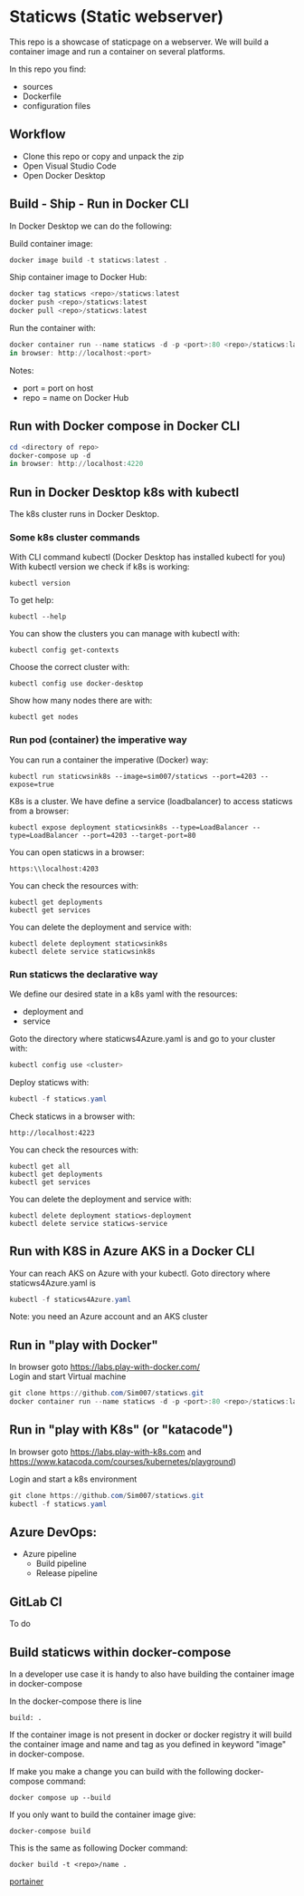 # Staticws (Static webserver)
This repo is a showcase of staticpage on a webserver.
We will build a container image and run a container on several platforms.

In this repo you find:
- sources
- Dockerfile
- configuration files

## Workflow
- Clone this repo or copy and unpack the zip
- Open Visual Studio Code
- Open Docker Desktop

## Build - Ship - Run in Docker CLI
In Docker Desktop we can do the following:

Build container image:
```powershell
docker image build -t staticws:latest .
```
Ship container image to Docker Hub:
```powershell
docker tag staticws <repo>/staticws:latest
docker push <repo>/staticws:latest
docker pull <repo>/staticws:latest
```
Run the container with:
```powershell
docker container run --name staticws -d -p <port>:80 <repo>/staticws:latest  
in browser: http://localhost:<port>
```
Notes:  
- port = port on host  
- repo = name on Docker Hub

## Run with Docker compose in Docker CLI 
```powershell
cd <directory of repo>
docker-compose up -d
in browser: http://localhost:4220
```

## Run in Docker Desktop k8s with kubectl
The k8s cluster runs in Docker Desktop.

### Some k8s cluster commands
With CLI command kubectl (Docker Desktop has installed kubectl for you)  
With kubectl version we check if k8s is working:
```
kubectl version
```
To get help:
```
kubectl --help
```
  
You can show the clusters you can manage with kubectl with:
```
kubectl config get-contexts
```
Choose the correct cluster with:
```
kubectl config use docker-desktop
```
Show how many nodes there are with:
```
kubectl get nodes
```
### Run pod (container) the imperative way
You can run a container the imperative (Docker) way:
```
kubectl run staticwsink8s --image=sim007/staticws --port=4203 --expose=true
```
K8s is a cluster. We have define a service (loadbalancer) to access staticws from a browser:
```
kubectl expose deployment staticwsink8s --type=LoadBalancer --type=LoadBalancer --port=4203 --target-port=80
```
You can open staticws in a browser:
```
https:\\localhost:4203
```
You can check the resources with:
```
kubectl get deployments
kubectl get services
```
You can delete the deployment and service with:
```
kubectl delete deployment staticwsink8s
kubectl delete service staticwsink8s
```

### Run staticws the declarative way
We define our desired state in a k8s yaml with the resources:
- deployment and 
- service

Goto the directory where staticws4Azure.yaml is and go to your cluster with:
``` powershell
kubectl config use <cluster>
```
Deploy staticws with:
```powershell
kubectl -f staticws.yaml
```
Check staticws in a browser with:
```
http://localhost:4223
```
You can check the resources with:
```
kubectl get all
kubectl get deployments
kubectl get services
```
You can delete the deployment and service with:
```
kubectl delete deployment staticws-deployment
kubectl delete service staticws-service
```
## Run with K8S in Azure AKS in a Docker CLI
Your can reach AKS on Azure with your kubectl. 
Goto directory where staticws4Azure.yaml is
```powershell
kubectl -f staticws4Azure.yaml
```
Note: you need an Azure account and an AKS cluster

## Run in "play with Docker"
In browser goto https://labs.play-with-docker.com/  
Login and start Virtual machine
```powershell
git clone https://github.com/Sim007/staticws.git 
docker container run --name staticws -d -p <port>:80 <repo>/staticws:latest
```

## Run in "play with K8s" (or "katacode")
In browser goto https://labs.play-with-k8s.com and https://www.katacoda.com/courses/kubernetes/playground)

Login and start a k8s environment
```powershell
git clone https://github.com/Sim007/staticws.git 
kubectl -f staticws.yaml
```

## Azure DevOps:
- Azure pipeline
    - Build pipeline
    - Release pipeline

## GitLab CI
To do  

## Build staticws within docker-compose
In a developer use case it is handy to also have building the container image in docker-compose

In the docker-compose there is line
```
build: .
```
If the container image is not present in docker or docker registry it will build the container image and name and tag as you defined in keyword "image" in docker-compose.

If make you make a change you can build with the following docker-compose command:
```
docker compose up --build
```
If you only want to build the container image give:
```
docker-compose build
```
This is the same as following Docker command:
```
docker build -t <repo>/name .
```

[portainer](./Examples/readme.md)